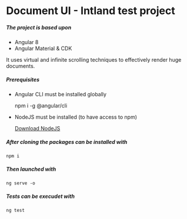# Document UI - Intland test project

##### The project is based upon

- Angular 8
- Angular Material & CDK

It uses virtual and infinite scrolling techniques to effectively render huge documents.

##### Prerequisites

- Angular CLI must be installed globally

    npm i -g @angular/cli

- NodeJS must be installed (to have access to npm)

    [Download NodeJS](https://nodejs.org/en/download/)

##### After cloning the packages can be installed with

	npm i

##### Then launched with

	ng serve -o

##### Tests can be execudet with

	ng test